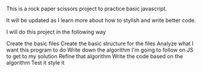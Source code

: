 This is a rock paper scissors project to practice basic javascript.

It will be updated as I learn more about how to stylish and write better code.

I will do this project in the following way

Create the basic files
Create the basic structure for the files 
Analyze what I want this program to do 
Write down the algorithm I'm going to follow on JS to get to my solution 
Refine that algorithm 
Write the code based on the algorithm 
Test it
style it